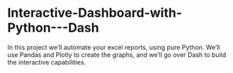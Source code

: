 # Interactive-Dashboard-with-Python---Dash

In this project we’ll automate your excel reports, using pure Python. We’ll use Pandas and Plotly to create the graphs, and we’ll go over Dash to build the interactive capabilities. 
